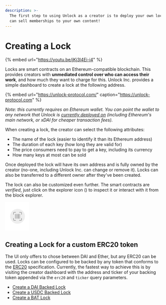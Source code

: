 ```yaml
---
description: >-
  The first step to using Unlock as a creator is to deploy your own lock so you
  can sell memberships to your own content!
---
```


# Creating a Lock

{% embed url="https://youtu.be/jKj3l4Ei-i4" %}

Locks are smart contracts on an Ethereum-compatible blockchain. This provides creators with **unmediated control over who can access their work**, and how much they want to charge for this. Unlock Inc. provides a simple dashboard to create a lock at the following address.

{% embed url="https://unlock-protocol.com/" caption="https://unlock-protocol.com" %}

_Note: this currently requires an Ethereum wallet. You can point the wallet to any network that Unlock is_ [_currently deployed on_](https://docs.unlock-protocol.com/frequently-asked-questions#what-networks-are-supported) _\(including Ethereum's main network, or xDAI for cheaper transaction fees\)._

When creating a lock, the creator can select the following attributes:

* The name of the lock \(easier to identify it than its Ethereum address\)
* The duration of each key \(how long they are valid for\)
* The price consumers need to pay to get a key, including its currency
* How many keys at most can be sold

Once deployed the lock will have its own address and is fully owned by the creator \(no-one, including Unlock Inc. can change or remove it\). Locks can also be transferred to a different owner after they've been created.

The lock can also be customized even further. The smart contracts are _verified_, just click on the explorer icon \(\) to inspect it or interact with it from the block explorer.

![](../.gitbook/assets/image.png)

## Creating a Lock for a custom ERC20 token

The UI only offers to chose between DAI and Ether, but any ERC20 can be used. Locks can be configured to be backed by any token that conforms to the [ERC20](https://eips.ethereum.org/EIPS/eip-20) specification. Currently, the fastest way to achieve this is by visiting the creator dashboard with the address and ticker of your backing token appended via the `erc20` and `ticker` query parameters.

* [Create a DAI Backed Lock](https://app.unlock-protocol.com/dashboard/?erc20=0x6b175474e89094c44da98b954eedeac495271d0f&ticker=DAI)
* [Create a USDC Backed Lock](https://app.unlock-protocol.com/dashboard/?erc20=0xa0b86991c6218b36c1d19d4a2e9eb0ce3606eb48&ticker=USDC)
* [Create a BAT Lock](https://app.unlock-protocol.com/dashboard/?erc20=0x0d8775f648430679a709e98d2b0cb6250d2887ef&ticker=BAT)


